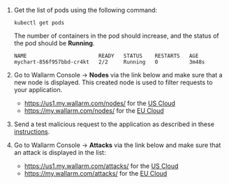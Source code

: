 1. Get the list of pods using the following command:

    ```
    kubectl get pods
    ```

    The number of containers in the pod should increase, and the status of the pod should be **Running**.

    ```
    NAME                       READY   STATUS    RESTARTS   AGE
    mychart-856f957bbd-cr4kt   2/2     Running   0          3m48s
    ```
2. Go to Wallarm Console → **Nodes** via the link below and make sure that a new node is displayed. This created node is used to filter requests to your application.
    * https://us1.my.wallarm.com/nodes/ for the [US Cloud](../../../about-wallarm/overview.md#us-cloud)
    * https://my.wallarm.com/nodes/ for the [EU Cloud](../../../about-wallarm/overview.md#eu-cloud)
3. Send a test malicious request to the application as described in these [instructions](../../../admin-en/installation-check-operation-en.md#2-run-a-test-attack).
4. Go to Wallarm Console → **Attacks** via the link below and make sure that an attack is displayed in the list:
    * https://us1.my.wallarm.com/attacks/ for the [US Cloud](../../../about-wallarm/overview.md#us-cloud)
    * https://my.wallarm.com/attacks/ for the [EU Cloud](../../../about-wallarm/overview.md#eu-cloud)